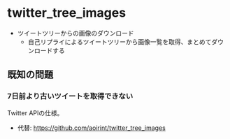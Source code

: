 # twitter_tree_images

- ツイートツリーからの画像のダウンロード
  - 自己リプライによるツイートツリーから画像一覧を取得、まとめてダウンロードする

## 既知の問題
### 7日前より古いツイートを取得できない
Twitter APIの仕様。

- 代替: https://github.com/aoirint/twitter_tree_images
